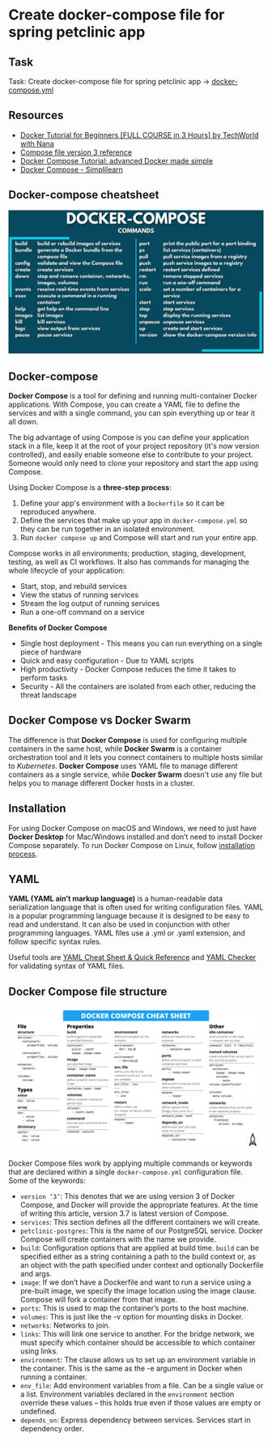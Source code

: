 # Create docker-compose file for spring petclinic app

## Task

Task: Create docker-compose file for spring petclinic app -> [docker-compose.yml](/00-spring-petclinic-deployment/docker-compose.yml)

## Resources

- [Docker Tutorial for Beginners [FULL COURSE in 3 Hours] by TechWorld with Nana](https://youtu.be/3c-iBn73dDE?si=CWVZAiVqEFOlDqOE)
- [Compose file version 3 reference](https://docs.docker.com/compose/compose-file/compose-file-v3/)
- [Docker Compose Tutorial: advanced Docker made simple](https://www.educative.io/blog/docker-compose-tutorial)
- [Docker Compose - Simplilearn](https://www.simplilearn.com/tutorials/docker-tutorial/docker-compose)    

## Docker-compose cheatsheet 

![2](../resources/docker_compose_commands.jpg)

## Docker-compose

**Docker Compose** is a tool for defining and running multi-container Docker applications. With Compose, you can create a YAML file to define the services and with a single command, you can spin everything up or tear it all down.

The big advantage of using Compose is you can define your application stack in a file, keep it at the root of your project repository (it's now version controlled), and easily enable someone else to contribute to your project. Someone would only need to clone your repository and start the app using Compose.

Using Docker Compose is a **three-step process**:
1. Define your app's environment with a `Dockerfile` so it can be reproduced anywhere.
2. Define the services that make up your app in `docker-compose.yml` so they can be run together in an isolated environment.
3. Run `docker compose up` and Compose will start and run your entire app.

Compose works in all environments; production, staging, development, testing, as well as CI workflows. It also has commands for managing the whole lifecycle of your application:
- Start, stop, and rebuild services
- View the status of running services
- Stream the log output of running services
- Run a one-off command on a service

**Benefits of Docker Compose**
- Single host deployment - This means you can run everything on a single piece of hardware
- Quick and easy configuration - Due to YAML scripts
- High productivity - Docker Compose reduces the time it takes to perform tasks
- Security - All the containers are isolated from each other, reducing the threat landscape

## Docker Compose vs Docker Swarm

The difference is that **Docker Compose** is used for configuring multiple containers in the same host, while **Docker Swarm** is a container orchestration tool and it lets you connect containers to multiple hosts similar to *Kubernetes*. **Docker Compose** uses YAML file to manage different containers as a single service, while **Docker Swarm** doesn't use any file but helps you to manage different Docker hosts in a cluster. 

## Installation

For using Docker Compose on macOS and Windows, we need to just have **Docker Desktop** for Mac/Windows installed and don’t need to install Docker Compose separately. To run Docker Compose on Linux, follow [installation process](https://docs.docker.com/compose/install/linux/).

## YAML

**YAML (YAML ain’t markup language)** is a human-readable data serialization language that is often used for writing configuration files. YAML is a popular programming language because it is designed to be easy to read and understand. It can also be used in conjunction with other programming languages. YAML files use a .yml or .yaml extension, and follow specific syntax rules. 

Useful tools are [YAML Cheat Sheet & Quick Reference](https://quickref.me/yaml.html) and [YAML Checker](https://yamlchecker.com/) for validating syntax of YAML files.

## Docker Compose file structure

![1](../resources/docker_compose_cheat_sheet.png)
  
Docker Compose files work by applying multiple commands or keywords that are declared within a single `docker-compose.yml` configuration file. Some of the keywords:
- `version ‘3’`: This denotes that we are using version 3 of Docker Compose, and Docker will provide the appropriate features. At the time of writing this article, version 3.7 is latest version of Compose.
- `services`: This section defines all the different containers we will create.
- `petclinic-postgres`: This is the name of our PostgreSQL service. Docker Compose will create containers with the name we provide.
- `build`: Configuration options that are applied at build time. `build` can be specified either as a string containing a path to the build context or, as an object with the path specified under context and optionally Dockerfile and args.
- `image`: If we don’t have a Dockerfile and want to run a service using a pre-built image, we specify the image location using the image clause. Compose will fork a container from that image.
- `ports`: This is used to map the container’s ports to the host machine.
- `volumes`: This is just like the -v option for mounting disks in Docker. 
- `networks`: Networks to join.
- `links`: This will link one service to another. For the bridge network, we must specify which container should be accessible to which container using links.
- `environment`: The clause allows us to set up an environment variable in the container. This is the same as the -e argument in Docker when running a container.
- `env_file`: Add environment variables from a file. Can be a single value or a list. Environment variables declared in the `environment` section override these values – this holds true even if those values are empty or undefined.
- `depends_on`: Express dependency between services. Services start in dependency order.
